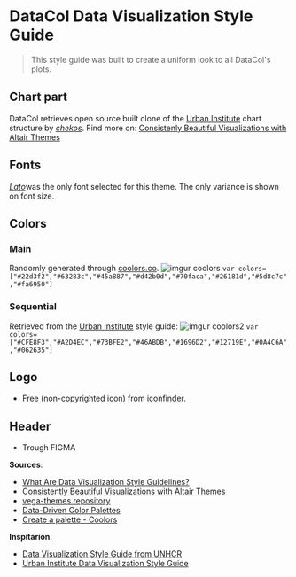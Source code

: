 # DataCol Data Visualization Style Guide 
> This style guide was built to create a uniform look to all DataCol's plots. 

## Chart part

DataCol retrieves open source built clone of the [Urban Institute](https://www.urban.org) chart structure by [_chekos_](https://github.com/chekos/altair_themes_blog/blob/master/notebooks/urban_theme.py). Find more on: [Consistenly Beautiful Visualizations with Altair Themes](https://towardsdatascience.com/consistently-beautiful-visualizations-with-altair-themes-c7f9f889602)


## Fonts
[_Lato_](https://fonts.google.com/specimen/Lato)was the only font selected for this theme. The only variance is shown on font size. 

## Colors 
### Main
Randomly generated through [coolors.co](https://coolors.co/). 
![imgur coolors](https://i.imgur.com/qoHrocn.png)
`var colors=["#22d3f2","#63283c","#45a887","#d42b0d","#70faca","#26181d","#5d8c7c","#fa6950"]`
### Sequential
Retrieved from the [Urban Institute](https://www.urban.org) style guide:
![imgur coolors2](https://i.imgur.com/vZvjASJ.png) 
`var colors=["#CFE8F3","#A2D4EC","#73BFE2","#46ABDB","#1696D2","#12719E","#0A4C6A","#062635"]`


## Logo
- Free (non-copyrighted icon) from [iconfinder.](https://www.iconfinder.com/editor/?id=1054952&hash=e05e05582fb62a1401de526b23db28588b911444fb3ed865f9210970)
## Header
- Trough FIGMA

**Sources**: 
- [What Are Data Visualization Style Guidelines?](https://medium.com/nightingale/style-guidelines-92ebe166addc)
- [Consistently Beautiful Visualizations with Altair Themes](https://towardsdatascience.com/consistently-beautiful-visualizations-with-altair-themes-c7f9f889602)
- [vega-themes repository](https://github.com/vega/vega-themes)
- [Data-Driven Color Palettes](https://klart.io/colors?ref=producthunt)
- [Create a palette -  Coolors](https://coolors.co/)

**Inspitarion**:
- [Data Visualization Style Guide from UNHCR](https://unhcr.github.io/dataviz-styleguide/index.html)
- [Urban Institute Data Visualization Style Guide](http://urbaninstitute.github.io/graphics-styleguide/)